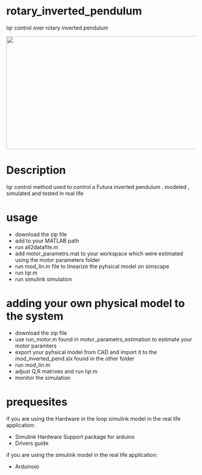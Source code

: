 # rotary_inverted_pendulum
 lqr control over rotary inverted pendulum

[<img src="[https://www.researchgate.net/publication/339847339/figure/fig1/AS:867890999873538@1583932747858/Rotary-inverted-pendulum-prototype-manufactured-by-Quanser-left-and-the-schematic.ppm](https://www.researchgate.net/profile/Marcio-Martins-9/publication/339847339/figure/fig1/AS:867890999873538@1583932747858/Rotary-inverted-pendulum-prototype-manufactured-by-Quanser-left-and-the-schematic.ppm)" width="600" height="300"/>](https://www.youtube.com/embed/https://youtu.be/KOM0r-w6caM)
 

# Description
lqr control method used to control a Futura inverted pendulum . modeled , simulated and tested in real life

# usage
- download the zip file
- add to your MATLAB path
- run all2datafile.m 
- add motor_parametrs.mat to your workspace which were estimated using the motor parameters folder
- run mod_lin.m file to linearize the pyhsical model on simscape
- run lqr.m
- run simulink simulation
# adding your own physical model to the system
- download the zip file
- use run_motor.m found in  motor_parametrs_estimation to estimate your motor paramters
- export your pyhsical model from CAD and import it to the mod_inverted_pend.slx found in the other folder
- run mod_lin.m
- adjust Q,R matrixes and run lqr.m
- monitor the simulation

# prequesites 
if you are using the Hardware in the loop simulink model in the real life application:
- Simulink Hardware Support package for arduino
- Drivers guide 

if you are using the simulink model in the real life application:
- Arduinoio

